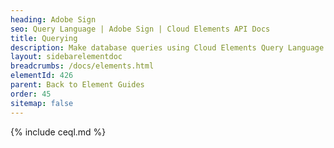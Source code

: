 ```yaml
---
heading: Adobe Sign
seo: Query Language | Adobe Sign | Cloud Elements API Docs
title: Querying
description: Make database queries using Cloud Elements Query Language.
layout: sidebarelementdoc
breadcrumbs: /docs/elements.html
elementId: 426
parent: Back to Element Guides
order: 45
sitemap: false
---
```


{% include ceql.md %}
